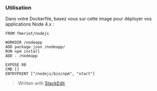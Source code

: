 ### Utilisation
Dans votre Dockerfile, basez vous sur cette image pour déployer vos applications Node 4.x :

    FROM fmeriot/nodejs
    
    WORKDIR /nodeapp
    ADD package.json /nodeapp/
    RUN npm install
    ADD . /nodeapp
    
    EXPOSE 80
    CMD []
    ENTRYPOINT ["/nodejs/bin/npm", "start"]
   
   
> Written with [StackEdit](https://stackedit.io/).
